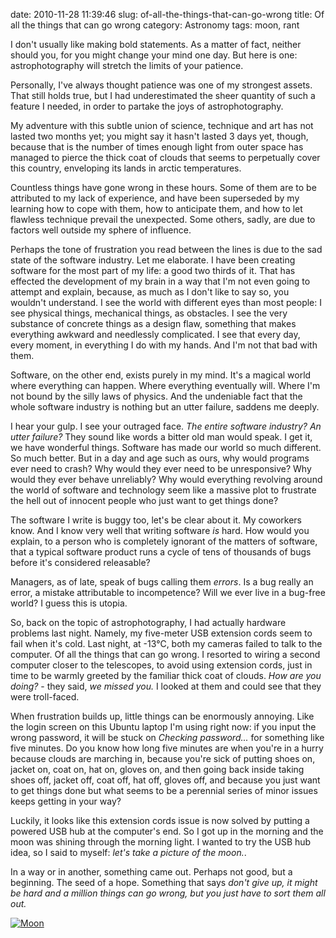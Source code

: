 date: 2010-11-28 11:39:46
slug: of-all-the-things-that-can-go-wrong
title: Of all the things that can go wrong
category: Astronomy
tags: moon, rant

I don't usually like making bold statements. As a matter of fact, neither
should you, for you might change your mind one day. But here is one:
astrophotography will stretch the limits of your patience.

Personally, I've always thought patience was one of my strongest assets. That
still holds true, but I had underestimated the sheer quantity of such a feature
I needed, in order to partake the joys of astrophotography.

My adventure with this subtle union of science, technique and art has not
lasted two months yet; you might say it hasn't lasted 3 days yet, though,
because that is the number of times enough light from outer space has managed
to pierce the thick coat of clouds that seems to perpetually cover this
country, enveloping its lands in arctic temperatures.

Countless things have gone wrong in these hours. Some of them are to be
attributed to my lack of experience, and have been superseded by my learning
how to cope with them, how to anticipate them, and how to let flawless
technique prevail the unexpected. Some others, sadly, are due to factors well
outside my sphere of influence.

Perhaps the tone of frustration you read between the lines is due to the sad
state of the software industry. Let me elaborate. I have been creating software
for the most part of my life: a good two thirds of it. That has effected the
development of my brain in a way that I'm not even going to attempt and
explain, because, as much as I don't like to say so, you wouldn't
understand. I see the world with different eyes than most people: I see
physical things, mechanical things, as obstacles. I see the very substance
of concrete things as a design flaw, something that makes everything
awkward and needlessly complicated. I see that every day, every moment, in
everything I do with my hands. And I'm not that bad with them.

Software, on the other end, exists purely in my mind. It's a magical world
where everything can happen. Where everything eventually will. Where I'm not
bound by the silly laws of physics. And the undeniable fact that the whole
software industry is nothing but an utter failure, saddens me deeply.

I hear your gulp. I see your outraged face. _The entire software industry? An
utter failure?_ They sound like words a bitter old man would speak. I get it,
we have wonderful things. Software has made our world so much different. So
much better.  But in a day and age such as ours, why would programs ever need
to crash? Why would they ever need to be unresponsive? Why would they ever
behave unreliably? Why would everything revolving around the world of software
and technology seem like a massive plot to frustrate the hell out of innocent
people who just want to get things done?

The software I write is buggy too, let's be clear about it. My coworkers know.
And I know very well that writing software _is_ hard. How would you explain, to
a person who is completely ignorant of the matters of software, that a typical
software product runs a cycle of tens of thousands of bugs before it's
considered releasable?

Managers, as of late, speak of bugs calling them _errors_. Is a bug really an
error, a mistake attributable to incompetence? Will we ever live in a bug-free
world? I guess this is utopia.

So, back on the topic of astrophotography, I had actually hardware problems
last night. Namely, my five-meter USB extension cords seem to fail when it's
cold. Last night, at -13°C, both my cameras failed to talk to the computer. Of
all the things that can go wrong. I resorted to wiring a second computer closer
to the telescopes, to avoid using extension cords, just in time to be warmly
greeted by the familiar thick coat of clouds.  _How are you doing?_ - they
said, _we missed you._ I looked at them and could see that they were
troll-faced.

When frustration builds up, little things can be enormously annoying. Like the
login screen on this Ubuntu laptop I'm using right now: if you input the wrong
password, it will be stuck on _Checking password..._ for something like five
minutes. Do you know how long five minutes are when you're in a hurry because
clouds are marching in, because you're sick of putting shoes on, jacket on,
coat on, hat on, gloves on, and then going back inside taking shoes off, jacket
off, coat off, hat off, gloves off, and because you just want to get things
done but what seems to be a perennial series of minor issues keeps getting in
your way?

Luckily, it looks like this extension cords issue is now solved by putting a
powered USB hub at the computer's end. So I got up in the morning and the moon
was shining through the morning light. I wanted to try the USB hub idea, so I
said to myself: _let's take a picture of the moon._.

In a way or in another, something came out. Perhaps not good, but a beginning.
The seed of a hope. Something that says _don't give up, it might be hard and a
million things can go wrong, but you just have to sort them all out._

[![][1]][1]

[1]: |filename|/images/2010_moon.jpg "Moon"
